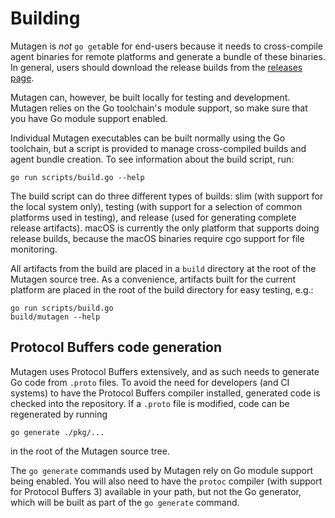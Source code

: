 # Building

Mutagen is *not* `go get`able for end-users because it needs to cross-compile
agent binaries for remote platforms and generate a bundle of these binaries. In
general, users should download the release builds from the
[releases page](https://github.com/mutagen-io/mutagen/releases/latest).

Mutagen can, however, be built locally for testing and development. Mutagen
relies on the Go toolchain's module support, so make sure that you have Go
module support enabled.

Individual Mutagen executables can be built normally using the Go toolchain, but
a script is provided to manage cross-compiled builds and agent bundle creation.
To see information about the build script, run:

    go run scripts/build.go --help

The build script can do three different types of builds: slim (with support for
the local system only), testing (with support for a selection of common
platforms used in testing), and release (used for generating complete release
artifacts). macOS is currently the only platform that supports doing release
builds, because the macOS binaries require cgo support for file monitoring.

All artifacts from the build are placed in a `build` directory at the root of
the Mutagen source tree. As a convenience, artifacts built for the current
platform are placed in the root of the build directory for easy testing, e.g.:

    go run scripts/build.go
    build/mutagen --help


## Protocol Buffers code generation

Mutagen uses Protocol Buffers extensively, and as such needs to generate Go code
from `.proto` files. To avoid the need for developers (and CI systems) to have
the Protocol Buffers compiler installed, generated code is checked into the
repository. If a `.proto` file is modified, code can be regenerated by running

    go generate ./pkg/...

in the root of the Mutagen source tree.

The `go generate` commands used by Mutagen rely on Go module support being
enabled. You will also need to have the `protoc` compiler (with support for
Protocol Buffers 3) available in your path, but not the Go generator, which will
be built as part of the `go generate` command.
